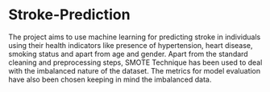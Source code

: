 # Stroke-Prediction
The project aims to use machine learning for predicting stroke in individuals using their health indicators like presence of hypertension, heart disease, smoking status and apart from age and gender. Apart from the standard cleaning and preprocessing steps, SMOTE Technique has been used to deal with the imbalanced nature of the dataset. The metrics for model evaluation have also been chosen keeping in mind the imbalanced data.
